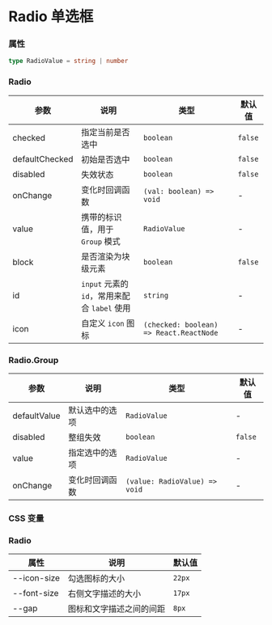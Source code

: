 # Radio 单选框

<code src="./demos/demo1.tsx"></code>

### 属性

```ts | pure
type RadioValue = string | number
```

### Radio

| 参数           | 说明                                         | 类型                                    | 默认值  |
| -------------- | -------------------------------------------- | --------------------------------------- | ------- |
| checked        | 指定当前是否选中                             | `boolean`                               | `false` |
| defaultChecked | 初始是否选中                                 | `boolean`                               | `false` |
| disabled       | 失效状态                                     | `boolean`                               | `false` |
| onChange       | 变化时回调函数                               | `(val: boolean) => void`                | -       |
| value          | 携带的标识值，用于 `Group` 模式              | `RadioValue`                            | -       |
| block          | 是否渲染为块级元素                           | `boolean`                               | `false` |
| id             | `input` 元素的 `id`，常用来配合 `label` 使用 | `string`                                | -       |
| icon           | 自定义 `icon` 图标                           | `(checked: boolean) => React.ReactNode` | -       |

### Radio.Group

| 参数         | 说明           | 类型                          | 默认值  |
| ------------ | -------------- | ----------------------------- | ------- |
| defaultValue | 默认选中的选项 | `RadioValue`                  | -       |
| disabled     | 整组失效       | `boolean`                     | `false` |
| value        | 指定选中的选项 | `RadioValue`                  | -       |
| onChange     | 变化时回调函数 | `(value: RadioValue) => void` | -       |

### CSS 变量

### Radio

| 属性        | 说明                     | 默认值 |
| ----------- | ------------------------ | ------ |
| --icon-size | 勾选图标的大小           | `22px` |
| --font-size | 右侧文字描述的大小       | `17px` |
| --gap       | 图标和文字描述之间的间距 | `8px`  |

